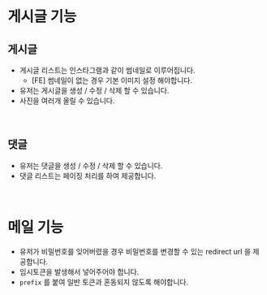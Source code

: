 # 게시글 기능
## 게시글
- 게시글 리스트는 인스타그램과 같이 썸네일로 이루어집니다.
    - [FE] 썸네일이 없는 경우 기본 이미지 설정 해야합니다.
- 유저는 게시글을 생성 / 수정 / 삭제 할 수 있습니다.
- 사진을 여러개 올릴 수 있습니다.

<br>

## 댓글
- 유저는 댓글을 생성 / 수정 / 삭제 할 수 있습니다.
- 댓글 리스트는 페이징 처리를 하여 제공합니다.

<br>

# 메일 기능
- 유저가 비밀번호를 잊어버렸을 경우 비밀번호를 변경할 수 있는 redirect url 을 제공합니다.
- 임시토큰을 발생해서 넣어주어야 합니다.
- `prefix` 를 붙여 일반 토큰과 혼동되지 않도록 해야합니다.

